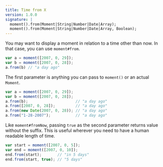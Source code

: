 ```yaml
---
title: Time from X
version: 1.0.0
signature: |
  moment().from(Moment|String|Number|Date|Array);
  moment().from(Moment|String|Number|Date|Array, Boolean);
---
```



You may want to display a moment in relation to a time other than now. In that case, you can use `moment#from`.

```javascript
var a = moment([2007, 0, 29]);
var b = moment([2007, 0, 28]);
a.from(b) // "a day ago"
```

The first parameter is anything you can pass to `moment()` or an actual `Moment`.

```javascript
var a = moment([2007, 0, 29]);
var b = moment([2007, 0, 28]);
a.from(b);                     // "a day ago"
a.from([2007, 0, 28]);         // "a day ago"
a.from(new Date(2007, 0, 28)); // "a day ago"
a.from("1-28-2007");           // "a day ago"
```

Like `moment#fromNow`, passing `true` as the second parameter returns value without the suffix. This is useful wherever you need to have a human readable length of time.

```javascript
var start = moment([2007, 0, 5]);
var end = moment([2007, 0, 10]);
end.from(start);       // "in 5 days"
end.from(start, true); // "5 days"
```
